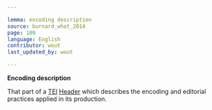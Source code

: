 ```yaml
---

lemma: encoding description
source: burnard_what_2014
page: 109
language: English
contributor: wout
last_updated_by: wout

---
```


**Encoding description**

That part of a [TEI](TEI.html) [Header](header.html) which describes the encoding and editorial practices applied in its production.
